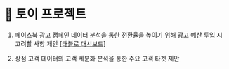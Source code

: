 # 📍 토이 프로젝트

1. 페이스북 광고 캠페인 데이터 분석을 통한 전환율을 높이기 위해 광고 예산 투입 시 고려할 사항 제안 [[태블로 대시보드]](https://public.tableau.com/app/profile/.58926695/viz/FacebookAdCampaignDashboard_17377005502620/sheet7)

2. 상점 고객 데이터의 고객 세분화 분석을 통한 주요 고객 타겟 제안
